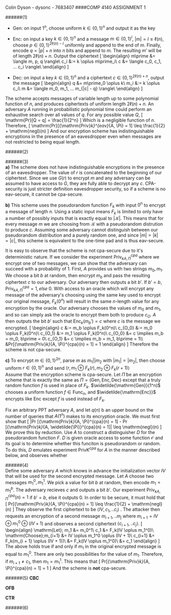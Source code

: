 Colin Dyson - dysonc - 7683407
####COMP 4140 ASSIGNMENT 1

######(1)
- Gen: on input $1^n$, choose uniform $k \in \{0,1\}^n$ and output it as the key

- Enc: on input a key $k \in \{0,1\}^n$ and a message $m \in \{0,1\}^l$, $|m| = l \leq \ell(n)$, choose $p \in \{0, 1\}^{2\ell(n) - l}$ uniformly and append to the end of $m$. Finally, encode $q = |p| + n$ into $n$ bits and append to $m$. The resulting $m\prime$ will be of length $2\ell(n) + n$. Output the ciphertext
\[
\begin{align}
m\prime &= \langle m, p, q \rangle\\
c_i &:= k \oplus m\prime_i\\
c &= \langle c_0, c_1, ... c_i \rangle\\
\end{align}
\]

- Dec: on input a key $k \in \{0,1\}^n$ and a ciphertext $c \in \{0,1\}^{2\ell(n) + n}$, output the message
\[
\begin{align}
q &= m\prime_0 \oplus k\\
m_i &:= k \oplus c_i\\
m &= \langle m_0, m_1, ... m_{|c| - q} \rangle\\
\end{align}
\]

The scheme accepts messages of variable length up to some polynomial function of $n$, and produces ciphertexts of uniform length $2\ell(n) + n$. An adversary $A$ running in probabilistic polynomial time could perform an exhaustive search over all values of $q$. For any possible value $Q$,
\[
\mathrm{Pr}[Q = q] = \frac{1}{2^n}
\]
Which is a negligible function of $n$. Therefore,
\[
\mathrm{Pr}[{\mathrm{Priv}_k}^{eav}_{A, \Pi} = 1] \leq \frac{1}{2} + \mathrm{negl}(n)
\]
And our encryption scheme has indistinguishable encryptions in the presence of an eavesdropper even when messages are not restricted to being equal length.  

######(2)

######(3)  
**a)** The scheme does not have indistinguishable encryptions in the presence of an eavesdropper. The value of $r$ is concatenated to the beginning of our ciphertext. Since we use $G(r)$ to encrypt $m$ and any adversary can be assumed to have access to $G$, they are fully able to decrypt any $c$. CPA-security is just stricter definition eavesdropper security, so if a scheme is no eav-secure, it cannot be cpa-secure.  

**b)** This scheme uses the pseudorandom function $F_k$ with input $0^n$ to encrypt a message of length $n$. Using a static input means $F_k$ is limited to only have a number of possibly inputs that is exactly equal to $|\mathcal{K}|$.
This means that for every message $m$ we are choosing from $\mathcal{K}$ with a pseudorandom distrution to produce $c$. Assuming some adversary cannot distinguish between our pseudorandom distribution and a purely random one, and since $|m| = |k| = |c|$, this scheme is equivalent to the one-time pad and is thus eav-secure.  

It is easy to observe that the scheme is not cpa-secure due to it's deterministic nature. If we consider the experiment ${\mathrm{Priv}_k}_{A, \Pi}^{cpa}$ where we encrypt one of two messages, we can show that the adversary can succeed with a probability of 1. First, $A$ provides us with two strings $m_0, m_1$. We choose a bit $b$ at random, then encrypt $m_b$ and pass the resulting ciphertext $c$ to our adversary. Our adversary then outputs a bit $b'$. If $b' = b$, ${\mathrm{Priv}_k}_{A, \Pi}^{cpa} = 1, else\;0$. With access to an oracle which will encrypt any message of the adversary's choosing using the same key used to encrypt our original message, $F_k(0^n)$ will result in the same $n$-length value for any encryption by the oracle. Our adversary chooses the values of $m_0$ and $m_1$, and so can simply ask the oracle to encrypt them both to produce $c_O$. $A$ then outputs the bit $b\prime$ such that $\mathrm{Enc}_k(m_b\prime) = c$ where $c$ is the message we encrypted.
\[
\begin{align}
c &:= m_b \oplus F_k(0^n)\\
c_{O_0} &:= m_0 \oplus F_k(0^n)\\
c_{O_1} &:= m_1 \oplus F_k(0^n)\\
c_{O_0} &= c \implies m_b = m_0, b\prime = 0\\
c_{O_1} &= c \implies m_b = m_1, b\prime = 1\\\\
&Pr[{\mathrm{Priv}_k}_{A, \Pi}^{cpa}(n) = 1] = 1
\end{align}
\]
Therefore the scheme is not cpa-secure.  

**c)** To encrypt $m \in \{0, 1\}^{2n}$, parse $m$ as $m_1 || m_2$ with $|m_1| = |m_2|$, then choose uniform $r \in \{0, 1\}^n$ and send $\langle r, m_1 \oplus F_k(r), m_2 \oplus F_k(r+1) \rangle$  
Assume that the encryption scheme is cpa-secure. Let $\widetilde{\Pi}$ be an encryption scheme that is exactly the same as $\Pi = (\mathrm{Gen, Enc, Dec})$ except that a truly random function $f$ is used in place of $F_k$. $\widetilde{\mathrm{Gen}}(1^n)$ chooses a uniform function $f \in \mathrm{Func}_n$, and $\widetilde{\mathrm{Enc}}$ encrypts like Enc except $f$ is used instead of $F_k$.  

Fix an arbitrary PPT adversary $A$, and let $q(n)$ b an upper bound on the number of queries that $A(1^n)$ makes to its encryption oracle. We must first show that
\[
|Pr [{\mathrm{Priv}_k}_{A, \Pi}^{cpa}(n) = 1] - Pr [{\mathrm{Priv}_k}_{A, \widetilde{\Pi}}^{cpa}(n) = 1]| \leq \mathrm{negl}(n)
\]
We prove this by reduction. Use $A$ to construct a distinguisher $D$ for the pseudorandom function $F$. $D$ is given oracle access to some function $\mathscr{O}$ and its goal is to determine whether this funciton is pseudorandom or random. To do this, $D$ emulates experiment $\mathrm{PrivK}^{cpa}$ for $A$ in the manner described below, and observes whether

######(4)  
Define some adversary $A$ which knows in advance the initialization vector $IV$ that will be used for the second encrypted message. Let $A$ choose two messages $m_1^0, m_1^1$. We pick a value for bit $b$ at random, then encode $m_1 = m_1^b$. The adversary recieves $c$ and outputs a bit $b'$. Our experiment ${\mathrm{Priv}_k}_{A, \Pi}^{cpa}(n) = 1$ if $b' = b$, else it outputs 0. In order to be secure, it must hold that
\[
Pr[{\mathrm{Priv}_k}_{A, \Pi}^{cpa}(n) = 1] \leq \frac{1}{2} + \mathrm{negl}(n)
\]
They observe the first ciphertext to be $\langle IV, c_1, .. c_i \rangle$ \. The attacker then requests an encryption of a second message $m_{i+1}, .. m_j$ where $m_{i+1} = IV \oplus m_1^0 \oplus (IV + 1)$ and observes a second ciphertext $\langle c_{i+1}, .. c_j \rangle$.
\[
\begin{align}
\mathrm{Let}\; m_1 &= m_0^1\\
c_1 &= F_k(IV \oplus m_1^0)\\
\mathrm{Choose}\;m_{i+1} &= IV \oplus m_1^0 \oplus (IV + 1)\\
c_{i+1} &= F_k(m_{i + 1} \oplus (IV + 1))\\
&= F_k(IV \oplus m_1^0)\\
&= c_1
\end{align}
\]
The above holds true if and only if $m_1$ in the original encrypted message is equal to $m_1^0$. There are only two possibilities for the value of $m_1$. Therefore, if $m_{i+1} \neq c_1$, then $m_1 = m_1^1$. This means that
\[
Pr[{\mathrm{Priv}_k}_{A, \Pi}^{cpa}(n) = 1] = 1
\]
And the scheme is **not** cpa-secure.

######(5)
**CBC**

**OFB**

**CTR**

######(6)
